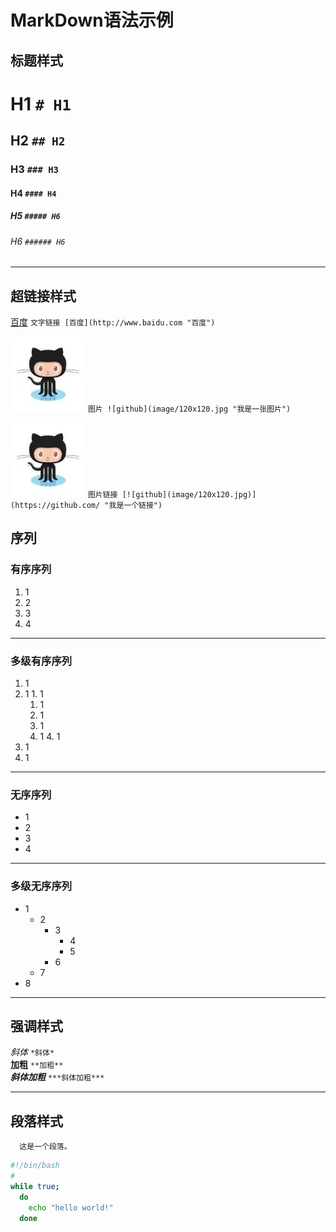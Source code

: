 # MarkDown语法示例

## 标题样式

# H1 `# H1`
## H2 `## H2`
### H3 `### H3`
#### H4 `#### H4`
##### H5 `##### H6`
###### H6 `###### H6`

****

## 超链接样式

[百度](http://www.baidu.com "百度") `文字链接 [百度](http://www.baidu.com "百度")`

![github](image/120x120.jpg "我是一张图片") `图片 ![github](image/120x120.jpg "我是一张图片")`

[![github](image/120x120.jpg)](https://github.com/ "我是一个链接") `图片链接 [![github](image/120x120.jpg)](https://github.com/ "我是一个链接")`

##  序列

### 有序序列

1. 1
2. 2
3. 3
4. 4

----

### 多级有序序列

1. 1
  1. 1
    1. 1
      1. 1
        1. 1
        2. 1
      3. 1
    4. 1
  5. 1
6. 1

----

### 无序序列

- 1
- 2
- 3
- 4

----

### 多级无序序列

- 1
  - 2
    - 3
      - 4
      - 5
    - 6
  - 7
- 8

----

## 强调样式
 
*斜体* `*斜体*`  
**加粗** `**加粗**`  
***斜体加粗*** `***斜体加粗***`

----

## 段落样式

````text
  这是一个段落。
````

````bash
#!/bin/bash
#
while true;
  do
    echo "hello world!"
  done
````
